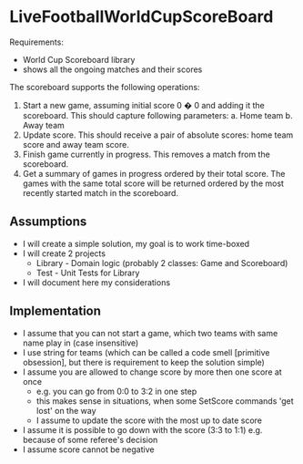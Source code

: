# LiveFootballWorldCupScoreBoard

Requirements:
- World Cup Scoreboard library 
- shows all the ongoing matches and their scores

The scoreboard supports the following operations:
1. Start a new game, assuming initial score 0 � 0 and adding it the scoreboard. This should capture following parameters:
	a. Home team
	b. Away team
2. Update score. This should receive a pair of absolute scores: home team score and away team score.
3. Finish game currently in progress. This removes a match from the scoreboard.
4. Get a summary of games in progress ordered by their total score. The games with the same total score will be returned ordered by the most recently started match in the scoreboard.

## Assumptions 
- I will create a simple solution, my goal is to work time-boxed 
- I will create 2 projects	
  - Library - Domain logic (probably 2 classes: Game and Scoreboard)
  - Test - Unit Tests for Library
- I will document here my considerations

## Implementation
- I assume that you can not start a game, which two teams with same name play in (case insensitive)
- I use string for teams (which can be called a code smell [primitive obsession], but there is requirement to keep the solution simple)
- I assume you are allowed to change score by more then one score at once
  - e.g. you can go from 0:0 to 3:2 in one step
  - this makes sense in situations, when some SetScore commands 'get lost' on the way
  - I assume to update the score with the most up to date score
- I assume it is possible to go down with the score (3:3 to 1:1) e.g. because of some referee's decision
- I assume score cannot be negative
